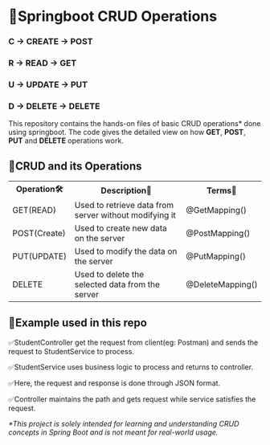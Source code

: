 # 🍃Springboot CRUD Operations


### C &#8594; CREATE &#8594; POST

### R &#8594; READ &#8594; GET

### U &#8594; UPDATE &#8594; PUT

### D &#8594; DELETE &#8594; DELETE

This repository contains the hands-on files of basic CRUD operations* done using springboot. The code gives the detailed view on how <b>GET</b>, <b>POST</b>, <b>PUT</b> and <b>DELETE</b> operations work.

## 📍CRUD and its Operations
<table>
  <tr>
    <th>Operation🛠️</th>
    <th>Description📝</th>
    <th>Terms🌱</th>
  </tr>

  <tr>
    <td>GET(READ)</td>
    <td>Used to retrieve data from server without modifying it</td>
    <td>@GetMapping()</td>
  </tr>

  <tr>
    <td>POST(Create)</td>
    <td>Used to create new data on the server</td>
    <td>@PostMapping()</td>
  </tr>

  <tr>
    <td>PUT(UPDATE)</td>
    <td>Used to modify the data on the server</td>
    <td>@PutMapping()</td>
  </tr>

  <tr>
    <td>DELETE</td>
    <td>Used to delete the selected data from the server</td>
    <td>@DeleteMapping()</td>
  </tr>
</table>

## 📍Example used in this repo

✅StudentController get the request from client(eg: Postman) and sends the request to StudentService to process. 

✅StudentService uses business logic to process and returns to controller. 

✅Here, the request and response is done through JSON format.

✅Controller maintains the path and gets request while service satisfies the request.





<i>*This project is solely intended for learning and understanding CRUD concepts in Spring Boot and is not meant for real-world usage.</i>

















